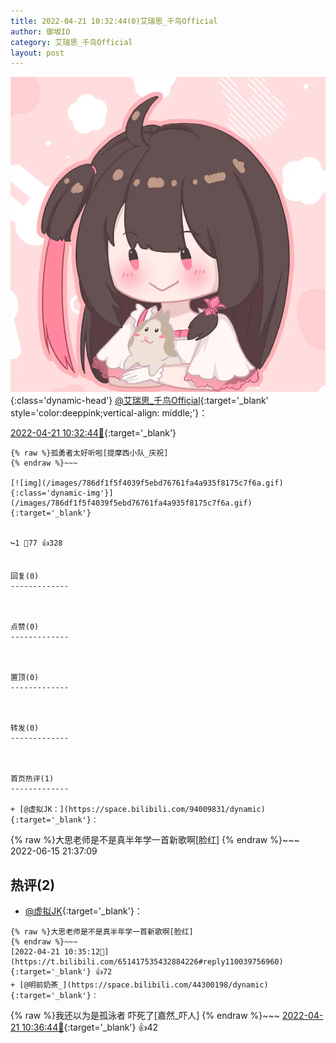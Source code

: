 ```yaml
---
title: 2022-04-21 10:32:44(0)艾瑞思_千鸟Official
author: 御坂IO
category: 艾瑞思_千鸟Official
layout: post
---
```


![img](/images/7e08840c56f251de28bdf766b647bd5fe9a5d50a.jpg){:class='dynamic-head'}
[@艾瑞思_千鸟Official](https://space.bilibili.com/1090010845/dynamic){:target='_blank' style='color:deeppink;vertical-align: middle;'}：

[2022-04-21 10:32:44🔗](https://t.bilibili.com/651417535432884226){:target='_blank'}

~~~
{% raw %}孤勇者太好听啦[提摩西小队_庆祝]
{% endraw %}~~~

[![img](/images/786df1f5f4039f5ebd76761fa4a935f8175c7f6a.gif){:class='dynamic-img'}](/images/786df1f5f4039f5ebd76761fa4a935f8175c7f6a.gif){:target='_blank'}


↪️1 💬77 👍328


回复(0)
-------------



点赞(0)
-------------



置顶(0)
-------------



转发(0)
-------------



首页热评(1)
-------------

+ [@虚拟JK：](https://space.bilibili.com/94009831/dynamic){:target='_blank'}：
~~~
{% raw %}大思老师是不是真半年学一首新歌啊[脸红]
{% endraw %}~~~
2022-06-15 21:37:09


热评(2)
-------------

+ [@虚拟JK](https://space.bilibili.com/94009831/dynamic){:target='_blank'}：
~~~
{% raw %}大思老师是不是真半年学一首新歌啊[脸红]
{% endraw %}~~~
[2022-04-21 10:35:12🔗](https://t.bilibili.com/651417535432884226#reply110039756960){:target='_blank'} 👍72
+ [@明前奶茶_](https://space.bilibili.com/44300198/dynamic){:target='_blank'}：
~~~
{% raw %}我还以为是孤泳者 吓死了[嘉然_吓人]
{% endraw %}~~~
[2022-04-21 10:36:44🔗](https://t.bilibili.com/651417535432884226#reply110039959200){:target='_blank'} 👍42


